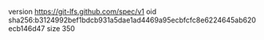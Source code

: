 version https://git-lfs.github.com/spec/v1
oid sha256:b3124992bef1bdcb931a5dae1ad4469a95ecbfcfc8e6224645ab620ecb146d47
size 350

